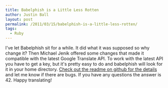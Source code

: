 ```yaml
---
title: Babelphish is a Little Less Rotten
author: Justin Ball
layout: post
permalink: /2011/03/15/babelphish-is-a-little-less-rotten/
tags:
  - Ruby
---
```

I've let Babelphish sit for a while. It did what it was supposed so why change it? Then Michael Jenik offered some changes that made it compatible with the latest Google Translate API. To work with the latest API you have to get a key, but it's pretty easy to do and babelphish will look for it in your home directory. [Check out the readme on github for the details][1] and let me know if there are bugs. If you have any questions the answer is 42. Happy translating!

 [1]: https://github.com/jbasdf/babelphish